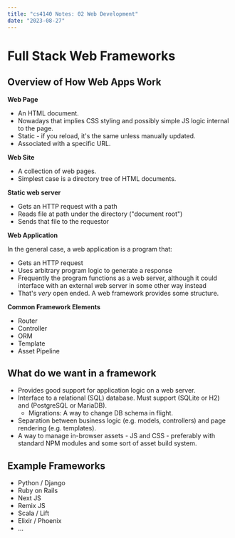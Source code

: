 ```yaml
---
title: "cs4140 Notes: 02 Web Development"
date: "2023-08-27"
---
```


# Full Stack Web Frameworks

## Overview of How Web Apps Work

**Web Page**

 - An HTML document. 
 - Nowadays that implies CSS styling and possibly simple JS logic internal to the page.
 - Static - if you reload, it's the same unless manually updated.
 - Associated with a specific URL.

**Web Site**

 - A collection of web pages.
 - Simplest case is a directory tree of HTML documents.

**Static web server**

 - Gets an HTTP request with a path
 - Reads file at path under the directory ("document root")
 - Sends that file to the requestor
 
**Web Application**

In the general case, a web application is a program that:

 - Gets an HTTP request
 - Uses arbitrary program logic to generate a response
 - Frequently the program functions as a web server, although it
   could interface with an external web server in some other way 
   instead
 - That's *very* open ended. A web framework provides some structure.

**Common Framework Elements**

 - Router
 - Controller
 - ORM
 - Template
 - Asset Pipeline

## What do we want in a framework

 - Provides good support for application logic on a web server.
 - Interface to a relational (SQL) database. Must support (SQLite or H2) and (PostgreSQL or MariaDB).
   - Migrations: A way to change DB schema in flight.
 - Separation between business logic (e.g. models, controllers) and page rendering (e.g. templates).
 - A way to manage in-browser assets - JS and CSS - preferably with standard NPM modules and some sort of asset build system.
 
## Example Frameworks

 - Python / Django
 - Ruby on Rails
 - Next JS
 - Remix JS
 - Scala / Lift
 - Elixir / Phoenix
 - ...
